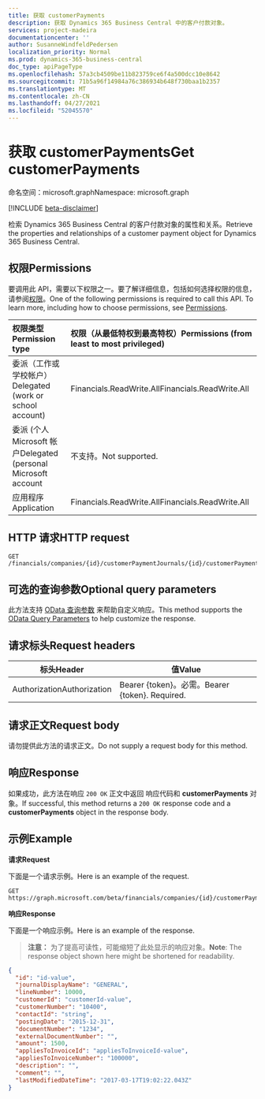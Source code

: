 ```yaml
---
title: 获取 customerPayments
description: 获取 Dynamics 365 Business Central 中的客户付款对象。
services: project-madeira
documentationcenter: ''
author: SusanneWindfeldPedersen
localization_priority: Normal
ms.prod: dynamics-365-business-central
doc_type: apiPageType
ms.openlocfilehash: 57a3cb4509be11b823759ce6f4a500dcc10e8642
ms.sourcegitcommit: 71b5a96f14984a76c386934b648f730baa1b2357
ms.translationtype: MT
ms.contentlocale: zh-CN
ms.lasthandoff: 04/27/2021
ms.locfileid: "52045570"
---
```

# <a name="get-customerpayments"></a><span data-ttu-id="64dfe-103">获取 customerPayments</span><span class="sxs-lookup"><span data-stu-id="64dfe-103">Get customerPayments</span></span>

<span data-ttu-id="64dfe-104">命名空间：microsoft.graph</span><span class="sxs-lookup"><span data-stu-id="64dfe-104">Namespace: microsoft.graph</span></span>

[!INCLUDE [beta-disclaimer](../../includes/beta-disclaimer.md)]

<span data-ttu-id="64dfe-105">检索 Dynamics 365 Business Central 的客户付款对象的属性和关系。</span><span class="sxs-lookup"><span data-stu-id="64dfe-105">Retrieve the properties and relationships of a customer payment object for Dynamics 365 Business Central.</span></span>

## <a name="permissions"></a><span data-ttu-id="64dfe-106">权限</span><span class="sxs-lookup"><span data-stu-id="64dfe-106">Permissions</span></span>
<span data-ttu-id="64dfe-p101">要调用此 API，需要以下权限之一。要了解详细信息，包括如何选择权限的信息，请参阅[权限](/graph/permissions-reference)。</span><span class="sxs-lookup"><span data-stu-id="64dfe-p101">One of the following permissions is required to call this API. To learn more, including how to choose permissions, see [Permissions](/graph/permissions-reference).</span></span>

|<span data-ttu-id="64dfe-109">权限类型</span><span class="sxs-lookup"><span data-stu-id="64dfe-109">Permission type</span></span> |<span data-ttu-id="64dfe-110">权限（从最低特权到最高特权）</span><span class="sxs-lookup"><span data-stu-id="64dfe-110">Permissions (from least to most privileged)</span></span>|
|:---------------|:------------------------------------------|
|<span data-ttu-id="64dfe-111">委派（工作或学校帐户）</span><span class="sxs-lookup"><span data-stu-id="64dfe-111">Delegated (work or school account)</span></span>|<span data-ttu-id="64dfe-112">Financials.ReadWrite.All</span><span class="sxs-lookup"><span data-stu-id="64dfe-112">Financials.ReadWrite.All</span></span> |
|<span data-ttu-id="64dfe-113">委派 (个人 Microsoft 帐户</span><span class="sxs-lookup"><span data-stu-id="64dfe-113">Delegated (personal Microsoft account</span></span>|<span data-ttu-id="64dfe-114">不支持。</span><span class="sxs-lookup"><span data-stu-id="64dfe-114">Not supported.</span></span>|
|<span data-ttu-id="64dfe-115">应用程序</span><span class="sxs-lookup"><span data-stu-id="64dfe-115">Application</span></span>|<span data-ttu-id="64dfe-116">Financials.ReadWrite.All</span><span class="sxs-lookup"><span data-stu-id="64dfe-116">Financials.ReadWrite.All</span></span>|

## <a name="http-request"></a><span data-ttu-id="64dfe-117">HTTP 请求</span><span class="sxs-lookup"><span data-stu-id="64dfe-117">HTTP request</span></span>

```
GET /financials/companies/{id}/customerPaymentJournals/{id}/customerPayments/{id}
```

## <a name="optional-query-parameters"></a><span data-ttu-id="64dfe-118">可选的查询参数</span><span class="sxs-lookup"><span data-stu-id="64dfe-118">Optional query parameters</span></span>
<span data-ttu-id="64dfe-119">此方法支持 [OData 查询参数](/graph/query-parameters) 来帮助自定义响应。</span><span class="sxs-lookup"><span data-stu-id="64dfe-119">This method supports the [OData Query Parameters](/graph/query-parameters) to help customize the response.</span></span>

## <a name="request-headers"></a><span data-ttu-id="64dfe-120">请求标头</span><span class="sxs-lookup"><span data-stu-id="64dfe-120">Request headers</span></span>
|<span data-ttu-id="64dfe-121">标头</span><span class="sxs-lookup"><span data-stu-id="64dfe-121">Header</span></span>|<span data-ttu-id="64dfe-122">值</span><span class="sxs-lookup"><span data-stu-id="64dfe-122">Value</span></span>|
|------|-----|
|<span data-ttu-id="64dfe-123">Authorization</span><span class="sxs-lookup"><span data-stu-id="64dfe-123">Authorization</span></span>  |<span data-ttu-id="64dfe-p102">Bearer {token}。必需。</span><span class="sxs-lookup"><span data-stu-id="64dfe-p102">Bearer {token}. Required.</span></span> |

## <a name="request-body"></a><span data-ttu-id="64dfe-126">请求正文</span><span class="sxs-lookup"><span data-stu-id="64dfe-126">Request body</span></span>
<span data-ttu-id="64dfe-127">请勿提供此方法的请求正文。</span><span class="sxs-lookup"><span data-stu-id="64dfe-127">Do not supply a request body for this method.</span></span>

## <a name="response"></a><span data-ttu-id="64dfe-128">响应</span><span class="sxs-lookup"><span data-stu-id="64dfe-128">Response</span></span>
<span data-ttu-id="64dfe-129">如果成功，此方法在响应 `200 OK` 正文中返回 响应代码和 **customerPayments** 对象。</span><span class="sxs-lookup"><span data-stu-id="64dfe-129">If successful, this method returns a `200 OK` response code and a **customerPayments** object in the response body.</span></span>

## <a name="example"></a><span data-ttu-id="64dfe-130">示例</span><span class="sxs-lookup"><span data-stu-id="64dfe-130">Example</span></span>

<span data-ttu-id="64dfe-131">**请求**</span><span class="sxs-lookup"><span data-stu-id="64dfe-131">**Request**</span></span>

<span data-ttu-id="64dfe-132">下面是一个请求示例。</span><span class="sxs-lookup"><span data-stu-id="64dfe-132">Here is an example of the request.</span></span>
```http
GET https://graph.microsoft.com/beta/financials/companies/{id}/customerPaymentJournals/{id}/customerPayments/{id}
```

<span data-ttu-id="64dfe-133">**响应**</span><span class="sxs-lookup"><span data-stu-id="64dfe-133">**Response**</span></span>

<span data-ttu-id="64dfe-134">下面是一个响应示例。</span><span class="sxs-lookup"><span data-stu-id="64dfe-134">Here is an example of the response.</span></span> 

> <span data-ttu-id="64dfe-135">**注意：** 为了提高可读性，可能缩短了此处显示的响应对象。</span><span class="sxs-lookup"><span data-stu-id="64dfe-135">**Note**: The response object shown here might be shortened for readability.</span></span>

```json
{
  "id": "id-value",
  "journalDisplayName": "GENERAL",
  "lineNumber": 10000,
  "customerId": "customerId-value",
  "customerNumber": "10400",
  "contactId": "string",
  "postingDate": "2015-12-31",
  "documentNumber": "1234",
  "externalDocumentNumber": "",
  "amount": 1500,
  "appliesToInvoiceId": "appliesToInvoiceId-value",
  "appliesToInvoiceNumber": "100000",
  "description": "",
  "comment": "",
  "lastModifiedDateTime": "2017-03-17T19:02:22.043Z"
}
```



